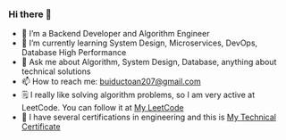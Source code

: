 <div style="clear: both;">
  <div>
    <img align="right" src="https://komarev.com/ghpvc/?username=toan207&label=Profile%20views&color=0e75b6&style=flat" alt="">
    <h3>Hi there 👋</h3>
  </div>
</div>

- 🔭 I’m a Backend Developer and Algorithm Engineer
- 🌱 I’m currently learning System Design, Microservices, DevOps, Database High Performance
- 💬 Ask me about Algorithm, System Design, Database, anything about technical solutions
- 📫 How to reach me: buiductoan207@gmail.com
- 🗒 I really like solving algorithm problems, so I am very active at LeetCode. You can follow it at [My LeetCode](https://leetcode.com/u/toan207/)
- 🏅 I have several certifications in engineering and this is [My Technical Certificate](https://github.com/toan207/My-Certificate)
